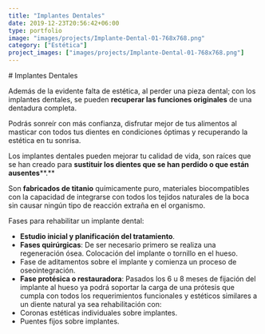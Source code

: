 ```yaml
---
title: "Implantes Dentales"
date: 2019-12-23T20:56:42+06:00
type: portfolio
image: "images/projects/Implante-Dental-01-768x768.png"
category: ["Estética"]
project_images: ["images/projects/Implante-Dental-01-768x768.png"]
---
```


# Implantes Dentales

Además de la evidente falta de estética, al perder una pieza dental; con los implantes dentales, se pueden **recuperar las funciones originales** de una dentadura completa.

Podrás sonreír con más confianza, disfrutar mejor de tus alimentos al masticar con todos tus dientes en condiciones óptimas y recuperando la estética en tu sonrisa.

Los implantes dentales pueden mejorar tu calidad de vida, son raíces que se han creado para **sustituir los dientes que se han perdido o que están ausentes****.**

Son **fabricados de titanio** químicamente puro, materiales biocompatibles con la capacidad de integrarse con todos los tejidos naturales de la boca sin causar ningún tipo de reacción extraña en el organismo.

Fases para rehabilitar un implante dental:

- **Estudio inicial y planificación del tratamiento**.
- **Fases quirúrgicas**: De ser necesario primero se realiza una regeneración ósea. Colocación del implante o tornillo en el hueso.
- Fase de aditamentos sobre el implante y comienza un proceso de oseointegración.
- **Fase protésica o restauradora**: Pasados los 6 u 8 meses de fijación del implante al hueso ya podrá soportar la carga de una prótesis que cumpla con todos los requerimientos funcionales y estéticos similares a un diente natural ya sea rehabilitación con:
- Coronas estéticas individuales sobre implantes.
- Puentes fijos sobre implantes.
